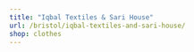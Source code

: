```yaml
---
title: "Iqbal Textiles & Sari House"
url: /bristol/iqbal-textiles-and-sari-house/
shop: clothes
---
```

